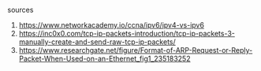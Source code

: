 sources  
1. https://www.networkacademy.io/ccna/ipv6/ipv4-vs-ipv6
2. https://inc0x0.com/tcp-ip-packets-introduction/tcp-ip-packets-3-manually-create-and-send-raw-tcp-ip-packets/
3. https://www.researchgate.net/figure/Format-of-ARP-Request-or-Reply-Packet-When-Used-on-an-Ethernet_fig1_235183252